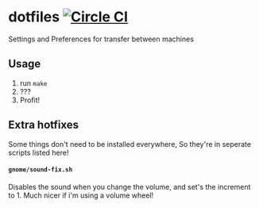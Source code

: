 # dotfiles [![Circle CI](https://circleci.com/gh/RealOrangeOne/dotfiles.svg?style=svg)](https://circleci.com/gh/RealOrangeOne/dotfiles)
Settings and Preferences for transfer between machines

## Usage
1. run `make`
2. ???
3. Profit!

## Extra hotfixes
Some things don't need to be installed everywhere, So they're in seperate scripts listed here!

#### `gnome/sound-fix.sh`
Disables the sound when you change the volume, and set's the increment to 1. Much nicer if i'm using a volume wheel!
